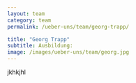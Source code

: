```yaml
---
layout: team
category: team
permalink: /ueber-uns/team/georg-trapp/

title: "Georg Trapp"
subtitle: Ausbildung:
image: /images/ueber-uns/team/georg.jpg
---
```

jkhkjhl
